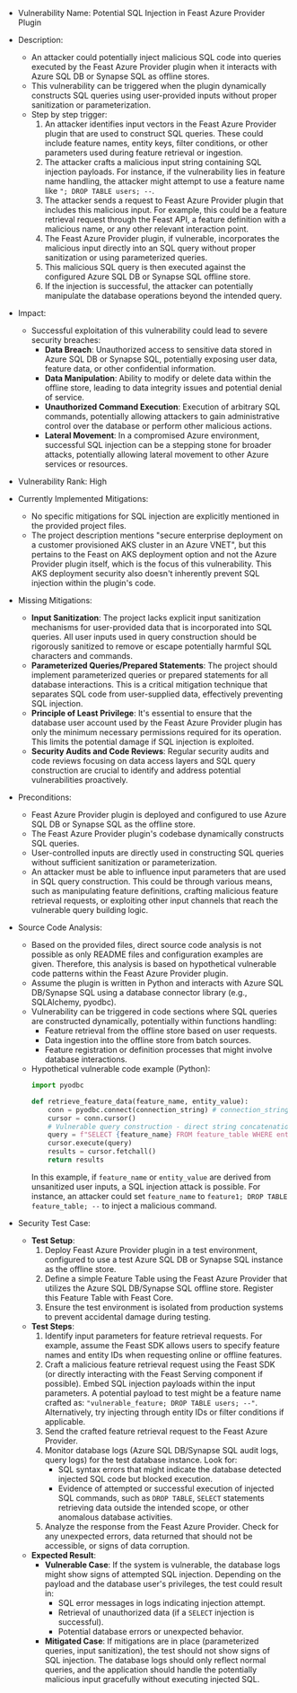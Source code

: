 - Vulnerability Name: Potential SQL Injection in Feast Azure Provider Plugin
- Description:
    - An attacker could potentially inject malicious SQL code into queries executed by the Feast Azure Provider plugin when it interacts with Azure SQL DB or Synapse SQL as offline stores.
    - This vulnerability can be triggered when the plugin dynamically constructs SQL queries using user-provided inputs without proper sanitization or parameterization.
    - Step by step trigger:
        1. An attacker identifies input vectors in the Feast Azure Provider plugin that are used to construct SQL queries. These could include feature names, entity keys, filter conditions, or other parameters used during feature retrieval or ingestion.
        2. The attacker crafts a malicious input string containing SQL injection payloads. For instance, if the vulnerability lies in feature name handling, the attacker might attempt to use a feature name like `"; DROP TABLE users; --`.
        3. The attacker sends a request to Feast Azure Provider plugin that includes this malicious input. For example, this could be a feature retrieval request through the Feast API, a feature definition with a malicious name, or any other relevant interaction point.
        4. The Feast Azure Provider plugin, if vulnerable, incorporates the malicious input directly into an SQL query without proper sanitization or using parameterized queries.
        5. This malicious SQL query is then executed against the configured Azure SQL DB or Synapse SQL offline store.
        6. If the injection is successful, the attacker can potentially manipulate the database operations beyond the intended query.
- Impact:
    - Successful exploitation of this vulnerability could lead to severe security breaches:
        - **Data Breach**: Unauthorized access to sensitive data stored in Azure SQL DB or Synapse SQL, potentially exposing user data, feature data, or other confidential information.
        - **Data Manipulation**: Ability to modify or delete data within the offline store, leading to data integrity issues and potential denial of service.
        - **Unauthorized Command Execution**: Execution of arbitrary SQL commands, potentially allowing attackers to gain administrative control over the database or perform other malicious actions.
        - **Lateral Movement**: In a compromised Azure environment, successful SQL injection can be a stepping stone for broader attacks, potentially allowing lateral movement to other Azure services or resources.
- Vulnerability Rank: High
- Currently Implemented Mitigations:
    - No specific mitigations for SQL injection are explicitly mentioned in the provided project files.
    - The project description mentions "secure enterprise deployment on a customer provisioned AKS cluster in an Azure VNET", but this pertains to the Feast on AKS deployment option and not the Azure Provider plugin itself, which is the focus of this vulnerability.  This AKS deployment security also doesn't inherently prevent SQL injection within the plugin's code.
- Missing Mitigations:
    - **Input Sanitization**: The project lacks explicit input sanitization mechanisms for user-provided data that is incorporated into SQL queries. All user inputs used in query construction should be rigorously sanitized to remove or escape potentially harmful SQL characters and commands.
    - **Parameterized Queries/Prepared Statements**: The project should implement parameterized queries or prepared statements for all database interactions. This is a critical mitigation technique that separates SQL code from user-supplied data, effectively preventing SQL injection.
    - **Principle of Least Privilege**: It's essential to ensure that the database user account used by the Feast Azure Provider plugin has only the minimum necessary permissions required for its operation. This limits the potential damage if SQL injection is exploited.
    - **Security Audits and Code Reviews**: Regular security audits and code reviews focusing on data access layers and SQL query construction are crucial to identify and address potential vulnerabilities proactively.
- Preconditions:
    - Feast Azure Provider plugin is deployed and configured to use Azure SQL DB or Synapse SQL as the offline store.
    - The Feast Azure Provider plugin's codebase dynamically constructs SQL queries.
    - User-controlled inputs are directly used in constructing SQL queries without sufficient sanitization or parameterization.
    - An attacker must be able to influence input parameters that are used in SQL query construction. This could be through various means, such as manipulating feature definitions, crafting malicious feature retrieval requests, or exploiting other input channels that reach the vulnerable query building logic.
- Source Code Analysis:
    - Based on the provided files, direct source code analysis is not possible as only README files and configuration examples are given. Therefore, this analysis is based on hypothetical vulnerable code patterns within the Feast Azure Provider plugin.
    - Assume the plugin is written in Python and interacts with Azure SQL DB/Synapse SQL using a database connector library (e.g., SQLAlchemy, pyodbc).
    - Vulnerability can be triggered in code sections where SQL queries are constructed dynamically, potentially within functions handling:
        - Feature retrieval from the offline store based on user requests.
        - Data ingestion into the offline store from batch sources.
        - Feature registration or definition processes that might involve database interactions.
    - Hypothetical vulnerable code example (Python):
      ```python
      import pyodbc

      def retrieve_feature_data(feature_name, entity_value):
          conn = pyodbc.connect(connection_string) # connection_string would be from config
          cursor = conn.cursor()
          # Vulnerable query construction - direct string concatenation
          query = f"SELECT {feature_name} FROM feature_table WHERE entity_id = '{entity_value}'"
          cursor.execute(query)
          results = cursor.fetchall()
          return results
      ```
      In this example, if `feature_name` or `entity_value` are derived from unsanitized user inputs, a SQL injection attack is possible. For instance, an attacker could set `feature_name` to `feature1; DROP TABLE feature_table; --` to inject a malicious command.

- Security Test Case:
    - **Test Setup**:
        1. Deploy Feast Azure Provider plugin in a test environment, configured to use a test Azure SQL DB or Synapse SQL instance as the offline store.
        2. Define a simple Feature Table using the Feast Azure Provider that utilizes the Azure SQL DB/Synapse SQL offline store. Register this Feature Table with Feast Core.
        3. Ensure the test environment is isolated from production systems to prevent accidental damage during testing.
    - **Test Steps**:
        1. Identify input parameters for feature retrieval requests. For example, assume the Feast SDK allows users to specify feature names and entity IDs when requesting online or offline features.
        2. Craft a malicious feature retrieval request using the Feast SDK (or directly interacting with the Feast Serving component if possible). Embed SQL injection payloads within the input parameters. A potential payload to test might be a feature name crafted as: `"vulnerable_feature; DROP TABLE users; --"`. Alternatively, try injecting through entity IDs or filter conditions if applicable.
        3. Send the crafted feature retrieval request to the Feast Azure Provider.
        4. Monitor database logs (Azure SQL DB/Synapse SQL audit logs, query logs) for the test database instance. Look for:
            - SQL syntax errors that might indicate the database detected injected SQL code but blocked execution.
            - Evidence of attempted or successful execution of injected SQL commands, such as `DROP TABLE`, `SELECT` statements retrieving data outside the intended scope, or other anomalous database activities.
        5. Analyze the response from the Feast Azure Provider. Check for any unexpected errors, data returned that should not be accessible, or signs of data corruption.
    - **Expected Result**:
        - **Vulnerable Case**: If the system is vulnerable, the database logs might show signs of attempted SQL injection. Depending on the payload and the database user's privileges, the test could result in:
            - SQL error messages in logs indicating injection attempt.
            - Retrieval of unauthorized data (if a `SELECT` injection is successful).
            - Potential database errors or unexpected behavior.
        - **Mitigated Case**: If mitigations are in place (parameterized queries, input sanitization), the test should not show signs of SQL injection. The database logs should only reflect normal queries, and the application should handle the potentially malicious input gracefully without executing injected SQL.